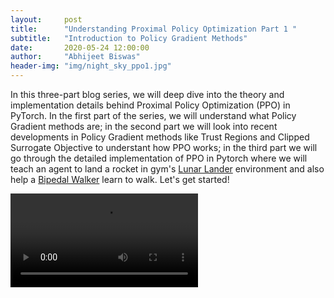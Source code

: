 ```yaml
---
layout:     post
title:      "Understanding Proximal Policy Optimization Part 1 "
subtitle:   "Introduction to Policy Gradient Methods"
date:       2020-05-24 12:00:00
author:     "Abhijeet Biswas"
header-img: "img/night_sky_ppo1.jpg"
---
```


In this three-part blog series, we will deep dive into the theory and implementation details behind Proximal Policy Optimization (PPO) in PyTorch. In the first part of the series, we will understand what Policy Gradient methods are; in the second part we will look into recent developments in Policy Gradient methods like Trust Regions and Clipped Surrogate Objective to understant how PPO works; in the third part we will go through the detailed implementation of PPO in Pytorch where we will teach an agent to land a rocket in gym's [Lunar Lander](https://gym.openai.com/envs/LunarLander-v2/) environment and also help a [Bipedal Walker](https://gym.openai.com/envs/BipedalWalker-v2/) learn to walk. Let's get started!

<video controls  src="{{ site.baseurl }}/img/policy_gradient.mp4" autoplay loop/>


**Table of Content**
1. TOC
{:toc}

<p> </p>

### Introduction

Proximal Policy Optimization(PPO) is a class of policy gradient methods designed by OpenAI that can solve a wide variety of complicated tasks ranging from Atari games, Robotic control to even defeating [World Champions at DOTA 2](https://openai.com/blog/openai-five-defeats-dota-2-world-champions/). The main goal for PPO was to address the earlier problems in policy gradient methods by improving upon:
- Ease of implementation
- Sample Efficiency
- Ease of tuning hyperparameters

PPO is a on-policy learning method which doesn't store past experience and learns on the go. Earlier methods used to perform only one gradient update per data sample making it sample inefficient but PPO enables multiple passes over same data sample making it more sample efficient. PPO also combines the benefits of Trust region policy optimization (TRPO), which is another policy gradient method with reliable performance, but it is much simpler to implement. Similar to TRPO, PPO avoids  large policy update and hence provides stable training with lesser number of tweaks. PPO provides the ease of implementation and hyper-parameter tuning along with being sample efficient, while trying to maximize the objective function by updating the policy without deviating much from the earlier one.

To understand PPO, let's first start with understanding what policy gradient methods are.

### Policy Gradient Methods

A lot of the current successes in Deep Reinforcement Learning is because of Policy gradient methods. This is an approach in reinforcement learning where we directly learn the policy to select the best action. We try to find the stochastic policy (probability of taking an action in a given state) that maximizes our expected return (sum of total future rewards with discounting factor). We collect a bunch of trajectories (sequence of states, actions and rewards) with our current policy and try to increase the probability of good trajectories/actions by updating the parameters of our policy. 

We can write the parameterized policy as, $\pi(a|s,\theta) = P(A\_{t}=a|S\_{t} = s, \theta\_{t} = \theta)$, i.e., probability that action $a$ is taken at time $t$ given that the environment is in state $s$ at time $t$ with parameter $\theta \in \mathcal{R}^{d} $. We consider a scalar performance measure $J(\theta)$ which is the expected return given current policy i.e. $E[R|\pi\_{\theta}]$ where $R$ is the sum of discounted future rewards $r$, $R = \sum\_{t=0}^{\infty}\gamma^{t}r\_{t}$, $\gamma$ is the discounting factor, generally it is 0.99 (discounting emphasizes recent rewards than future ones, it prevents the sum from blowing up and helps in reducing variance). We try to maximize $J(\theta)$ by updating the parameters using gradient ascent, $\theta\_{t+1} = \theta\_{t} + \alpha*\widehat{\nabla J(\theta\_{t})}$, where $\widehat{\nabla J(\theta\_{t})} \in \mathcal{R}^{d}$ is a stochastic estimate (calculated through sampling) whose expectation approximates the gradient of the performance measure with respect to its parameter $\theta$. Let's understand the math behind it by calculating the gradient of expectation $E\_{x\sim p(x|\theta)}[f(x)]$,

$$\nabla\_{\theta}E\_{x}[f(x)] = \nabla\_{\theta}\int p(x|\theta) f(x)dx \\
                             =  \int \nabla\_{\theta}p(x|\theta) f(x)dx \\
                             = \int p(x|\theta)\frac{\nabla\_{\theta}p(x|\theta)}{p(x|\theta)} f(x)dx\\
                             = \int p(x|\theta)\nabla\_{\theta}\log p(x|\theta) f(x)dx\\
                             = E\_{x}[ f(x) \nabla\_{\theta}\log p(x|\theta)]$$,
                             
                            
Here we have used the fact that $\nabla\log f(x) = \frac{\nabla f(x)}{f(x)}$, this converts the integral into expectation, using which we can calculate the integral approximately through sampling. We can sample $N$ such $x\_{i}$ from $p(x|\theta)$ and calculate $ f(x\_{i}) \nabla\_{\theta}\log p(x\_{i}|\theta)$ for each $x\_{i}$, so the gradient of the expectation will be, $$\nabla\_{\theta}E\_{x}[f(x)] \approx  \sum\_{i=0}^{N} (f(x\_{i}) \nabla\_{\theta}\log p(x\_{i}|\theta))/N$$
This expression is valid even if the function is discontinuous and unknown, or sample space containing $x$ is a discrete set. This is the beauty of the log derivative trick and now you know why you see log in such objective functions.

Let's try to understand this gradient expression as it will be the central idea behind policy gradient. The gradient, $\nabla\_{\theta}\log p(x\_{i},\theta))$ is a vector which gives a direction in the parameter space of $\theta$, and  if we move in this direction we will increase the probability of observing $x\_{i}$ by changing $p(x\_{i}|\theta)$. The final gradient direction is the weighted sum of all the individual gradients (vectors) with $f(x\_{i})$ as weights, which means high value of $f(x\_{i})$ have more contribution to the final gradient vector. So the probability of observing $x\_{i}$ with higher $f(x\_{i})$ increases as they have more say in the parameter update. So after updating $\theta$, if we sample from $p(x|\theta)$ it will return $x\_{i}$ which have high $f(x\_{i})$. This will maximize the expectation $E\_{x\sim p(x|\theta)}[f(x)]$, as it roughly translates to the mean of the observed $f(x\_{i}) $. Let's consider a simple example to understand this concept better.  

Consider a  reward function which takes a real number (e.g. agent's action) and outputs a reward value for that action. Let's define an arbitrary reward function $f$, such that $f: \mathcal{R}-> \mathcal{R}$,

$f(x) = 0 $, for $ x <=0$

$f(x) = 2 $, for $ 0< x <=2$

$f(x) = x $, for $ 2< x <=4$

$f(x) = 8 - x $, for $ 4< x <=8$

$f(x) = 0 $, for $ x>8$,

the function looks like this

<figure>
  <img class="image" width="100%" src="{{ site.baseurl }}/img/reward_function.png" alt="">
  <figcaption class="image-caption" style="font-size:11px"> Reward Function</figcaption>
</figure>

I have chosen an arbitrary function with one peak and some plateau region, to show that we can update the parameters of our probability density function in such a way that we get values closer to the peak (in this case 4) when we sample from this distribution. We can think of the probability density as our policy, we want to have a policy which takes actions that gives higher reward. Time to look at some code!

p> </p>

```python
#Importing Packages
import numpy as np

# Always set random seeds
# for reproducibility
np.random.seed(0)

import torch
torch.manual_seed(0)
import torch.nn as nn
import torch.optim as optim
from torch.distributions import Normal

import scipy.stats as stats

import matplotlib.pyplot as plt

#Importing celluloid to create animation
from celluloid import Camera
from IPython.display import HTML


class GaussianDistribution(nn.Module):
    
    def __init__(self):
        
        super().__init__()
        
        #Initializing the mean with zeros
        self.mean = nn.Parameter(torch.zeros(1,1))
        
        # Instead of estimating std directly, we 
        # estimate the log of standard deviation, 
        # so that when we take exp of this estimate, 
        # we get the std that way it is always positive
        
        # Initializing the log of std with 1
        self.log_std = nn.Parameter(torch.ones(1,1))
        
    def forward(self):
        
        """
        Returns a Normal distribution
        
        """

        return Normal(self.mean, self.log_std.exp())
    
    
def update_policy(samples=100, 
                  steps = 10, 
                  plot = True,
                  plot_interval = 50):

    
    """
    Arguments: samples - Number of samples to be
                         used for update
                         
               steps - Number updates to the policy
               
               plot - (True/False) Whether to plot or not
               
               plot_interval - Plotting Interval needed 
                               to create animation
                               
    Returns: an animation object
                               
    Description: Updates the 
    
    """
    
    if plot:
        
        fig = plt.figure()

        # Setting up camera to 
        # capture frames for animation
        camera = Camera(fig)

        plt.xlabel('Continuous Action Space')
        plt.title('Policy update to maximize reward')


    # Creating our x-axis
    x = np.linspace(-2, 10, 201)
    
    for i in range(steps):
        
        dist = gaussian_dist()
        
        # Sampling values from our policy
        sampled_values = dist.sample((samples,))
        
        # Getting the log probability for each sample
        log_probs = (dist.log_prob(sampled_values)
                     .flatten())
        
        # Getting the function output for each sample
        func_values = torch.from_numpy(vectorised_my_func(
                                    sampled_values
                                     .flatten()
                                     .numpy()))
        
        # Defining our objective function
        # minus  sign is for maximizing it
        objective_func = -(log_probs*func_values).mean()
        
        # Clearing any past gradient
        # otherwise gradients get accumulated
        optimizer.zero_grad()
        
        # Calculating the gradients of objective
        # function with respect to the parameters
        objective_func.backward()
        
        #Updating the parameters of the policy
        optimizer.step()
        
        # Plotting the policy update
        if plot and i % plot_interval == 0 :
            
            plt.plot(x,stats.norm.pdf(x,
                        gaussian_dist.mean.item(), 
                        gaussian_dist.log_std.exp().item()),
                     color='r')
            
            plt.plot(x, vectorised_my_func(x), color = 'b')
            
            plt.legend(['Policy (Step: %d)'%i,'Reward function'])
            
            camera.snap()
    
    if plot:
        
        plt.close()

        return camera

    return 
        
                                  
# Defining our function
my_func = lambda x: 4-abs(x-4) if 2<=x<=8 else 2 if 0<=x<=2 else 0

# Vectorizing our function so that it can take
# multiple inputs and evaluates them simultaneously

vectorised_my_func = np.vectorize(my_func, otypes = [float])
# CAUTION:
# Don't forget to mention otype (output data type)
# otherwise it infers datatype from the first output value 
# and will convert all the values based on that. For eg. 
# in this case it forces all the output to be integer if we don't
# mention the output type.

# Instantiating our distribution
gaussian_dist = GaussianDistribution()

print('Initial Policy Parameters')
print('Mean:',gaussian_dist.mean.item())
print('Standard Deviation:', gaussian_dist.log_std.exp().item())


# Setting up the Adam optimizer 
optimizer = optim.Adam(gaussian_dist.parameters(), lr= .01 )


# Updating the policy with 100 samples
# for 1000 steps
camera = update_policy(samples= 100, 
                       steps = 1000,
                       plot = True,
                       plot_interval = 50)

print('\nUpdated Policy Parameters')
print('Mean:',gaussian_dist.mean.item())
print('Standard Deviation:', gaussian_dist.log_std.exp().item())

animate = camera.animate()

HTML(animate.to_html5_video())
```

<video controls  src="{{ site.baseurl }}/img/policy_gradient.mp4" autoplay loop/>

In policy gradient method, the random variable $x$ is a whole trajectory $\tau$ which is a sequence of states, actions and rewards, i.e.,  

$\tau = (s\_{0}, a\_{0}, r\_{0}, s\_{1}, a\_{1}, r\_{1}, ..., ..., s\_{T -1 }, a\_{T-1}, r\_{T-1})$,

We will calculate the gradient of expectation(our performance measure) over trajectories ,

$\nabla\_{\theta} J(\theta) = \nabla\_{\theta}E\_{\tau}[R(\tau)] = E\_{\tau}[ R(\tau) \nabla\_{\theta}\log p(\tau|\theta)]$,

Here $p(\tau|\theta)$ is the probability of trajectory given the parameter $\theta$, 

$$p(\tau|\theta) = \mu(s\_{0}) \prod\_{t=0}^{T-1}[\pi(a\_{t}|s\_{t},\theta)P(s\_{t+1},r\_{t}|s\_{t},a\_{t})]\\
\log p(\tau|\theta) = \log\mu(s\_{0})+ \sum\_{t=0}^{T-1}[\log\pi(a\_{t}|s\_{t},\theta)+ \log P(s\_{t+1},r\_{t}|s\_{t},a\_{t})]\\
\nabla\_{\theta}\log p(\tau|\theta) = \nabla\_{\theta}\sum\_{t=0}^{T-1}\log\pi(a\_{t}|s\_{t},\theta)$$ , 
where $\mu(s\_{0})$ is the probability of initial state and $P(s\_{t+1},r\_{t}|s\_{t},a\_{t})$ is the probability of transitioning from $s\_{t}$ to $s\_{t+1}$ after taking action $a\_{t}$ (this represents the environment dynamics). Both $\nabla\_{\theta}\log\mu(s\_{0})$ and  $\nabla\_{\theta}\log P(s\_{t+1},r\_{t}|s\_{t},a\_{t})$ are equal to 0 as they don't depend on $\theta$. Since $\nabla\_{\theta}\log P(s\_{t+1},r\_{t}|s\_{t},a\_{t})= 0$, that means our algorithm doesn't care about the system dynamics, even without knowing anything about how the states are transitioning based on our actions, we can still learn. That's the best part of the algorithm. So now after substituting our gradient becomes,
$\nabla\_{\theta} J(\theta) = \nabla\_{\theta}E\_{\tau}[R(\tau)] = E\_{\tau}[R\nabla\_{\theta}\sum\_{t=0}^{T-1}\log\pi(a\_{t}|s\_{t},\theta))] $. 

Let's understand the intuition behind this gradient. We are trying to maximize our performance measure $J(\theta)$ by increasing probability of good trajectories and decreasing probability of bad trajectories. $\nabla\_{\theta}\log\pi(a\_{t}|s\_{t},\theta))$ gives the direction in which we should move in the parameter space to increase the probability of action at time $t$. Since the final direction is the weighted sum of all vector directions with the Return of the trajectory as weight,.i.e, $\sum\_{i = 1}^{N}R(\tau\_{i})\nabla\_{\theta}\log p(\tau\_{i}|\theta)/N$,so if $R$ is higher for a trajectory the final gradient direction will tend to be in direction that maximizes the probability of actions taken in that trajectory and when $R$ is lower it will give lesser weightage to it.

We can improve this gradient further. We know that rewards collected before time $t$ shouldn't affect the probability of actions taken starting from $t$. Only the current state's information is required for the agent to take an action and the reward follows from that. So only the future discounted rewards should impact the probability of agent's actions. Using this fact, we can rewrite the equations as,

$\nabla\_{\theta} J(\theta) = \nabla\_{\theta}E\_{\tau}[R(\tau)] = E\_{\tau}[\nabla\_{\theta}\sum\_{t=0}^{T-1}\log\pi(a\_{t}|s\_{t},\theta))\sum\_{t^\prime=t}^{T-1}\gamma^{t^{\prime}-t}r\_{t}]$



There are still couple of problems with this gradient estimation. Do you see it? Suppose $R>=0$, then even if $R$ is small for a trajectory there is a still small positive component that is trying to increase the probability of actions taken during that trajectory. This doesn't make sense as we should reduce the probability of actions which contribute to small returns. We will encounter same problem with all $R$ being negative. Moreovoer, the gradient estimation has high variance and is noisy which slows down the learning. This is mainly because with small changes in action we may end up in complete different trajectories with different returns. Also, we are only sampling few trajectories out of the possible millions. In the next section we will look at how we can tackle this.

### Baselines

To alleviate the problem described in the last part of previous section, we will introduce the concept of baselines. Now the gradient of the performance measure changes to,

$\nabla\_{\theta} J(\theta) = \nabla\_{\theta}E\_{\tau}[R(\tau)] = E\_{\tau}[\nabla\_{\theta}\sum\_{t=0}^{T-1}\log\pi(a\_{t}|s\_{t},\theta))(\sum\_{t^\prime=t}^{T-1}\gamma^{t^{\prime}-t}r\_{t}-b)]$,
where b is the baseline. Intuitively, we want the baseline to be the average return when we are present in the state and we want to only increase (or decrease) the probability of the action if the observed return is more (or less) than the average. $\hat{A\_{t}} = \sum\_{t=t^{\prime}}^{T-1}\gamma^{t-t^{\prime}}r\_{t} - b$, is called the advantage estimate. Interestingly, this doesn't change our gradients. We can see why by looking at the part of expected value of the gradient where b is present,

$E\_{\tau}[\nabla\_{\theta}\sum\_{t=0}^{T-1}\log\pi(a\_{t}|s\_{t}) b]\\
 = E\_{\tau}[\nabla\_{\theta}\log p(\tau|\theta) b]\\
 = \sum\_{\tau}[p(\tau|\theta)\frac{\nabla\_{\theta}p(\tau|\theta)}{p(\tau|\theta)} b]\\
 = b\nabla\_{\theta}\sum\_{\tau}p(\tau|\theta)\\
 =b\nabla\_{\theta}1\\
 = 0$
 
 You might be wondering, what are the good choices for b?
 
 - It can be a simple constant baseline: $b \approx \frac{1}{N}\sum\_{i=1}^{N}R(\tau^{(i)})$, this is just the average return of all the trajectories
 - Or, it can be state-dependent expected return:
   $b(s\_{t}) = E[r\_{t} + \gamma r\_{t+1}.... + \gamma^{T-1-t}r\_{T-1}| s\_{t}] = V^{\pi}(s\_{t})$.

To evaluate $V^{\pi}(s\_{t})$, we can have a neural network which takes the state as input and regress it over the target $\sum\_{i=t}^{T-1}\gamma^{i-t}r\_{t}$ after collecting multiple trajectories. This is the Monte-Carlo estimate of $V^{\pi}(s\_{t})$.
Steps for Monte-Carlo estimate:
 - Initialize $V\_{\phi\_{0}}^{\pi}$
 - Collect Trajectories $\tau\_1, \tau\_2,...., \tau\_m$
 - Regress against observed returns
 $$\phi\_{i+1} = \underset{\phi}{\arg\min} \frac{1}{m} \sum\_{i=0}^{m}\sum\_{t=0}^{H-1}(V\_{\phi\_{i}}^{\pi}(s\_{t}^{(i)}) - \sum\_{k=t}^{H-1} R(s\_{k}^{(i)}, u\_{k}^{(i)}))^2$$
     
 

We can also do a Temporal-Difference TD(0) update, by regressing $V^{\pi}(s\_{t})$ over $r\_{t} + \gamma V^{\pi}(s\_{t+1})$ after collecting several samples of $(s\_{t}, a\_{t}, s\_{t+1}, r\_{t})$. Motivation for this comes from the Bellman Equation,
$$V^{\pi}(s) = \underset{a}\sum \pi(a|s)\underset{s^{\prime}}\sum P(s^{\prime}|s,a)[r(s,a,s^{\prime}) + \gamma V^{\pi}(s^{\prime})]$$ 


Since we don't know the transition dynamics ($P(s^{\prime}|s,a)$), so we collect experiences $(s,a,s^{\prime},r)$ using our current policy and average over them to roughly get the expected value. Steps for TD estimate:

 - Initialize $V\_{\phi\_{0}}^{\pi}$
 - Collect data $(s,a,s^{\prime},r)$
 - Regress against TD target
 $$\phi\_{i+1} = \underset{\phi}{\min} \underset{s,a,s^{\prime},r}\sum || r + \gamma V\_{\phi\_{i}}^{\pi}(s^{\prime}) -V\_{\phi\_{i}}^{\pi}(s)||\_{2}^{2} + \lambda ||\phi - \phi\_{i}||\_{2}^{2}$$
  
The second term in the above loss function ensures our parameter $\phi$ does't move far from previous estimate $\phi\_{i}$.




Let's look at some of the algorithms.

####  Vanilla Policy Gradient Algorithm

- Initialize policy parameter $\theta$ and baseline $b$
- For i = 1,2,3... do
    - Collect trajectories by following current policy
    - At each time step in each trajectory, calculate the Return($ R\_{t} = \sum\_{i=t}^{T-1}\gamma^{i-t}r\_{t}$)
      and advantage estimate ( $\hat{A\_{t}} = R\_{t} - b(s\_{t})$)
    - Update the baseline by minimizing $(b(s\_{t})-R\_{t})^2$ over all trajectories and timesteps
    - Update the policy using the gradient estimate, $\nabla\_{\theta}\sum\_{t=0}^{T-1}\log\pi(a\_{t}|s\_{t},\theta))\hat{A\_{t}}$

#### REINFORCE Algorithm

In REINFORCE, we update our policy after a single episode and don't use baseline.
Note: Here $G$  and $R$ are used to denote return and reward respectively.

<figure>
  <img class="image" width="100%" src="{{ site.baseurl }}/img/reinforce.PNG" alt="">
  <figcaption class="image-caption" style="font-size:11px">Source: "Reinforcement Learning" by Richard S. Sutton and Andrew G. Barto
</figcaption>
</figure>

#### REINFORCE with baseline

In  REINFORCE with baseline, we update our policy after a single episode and use value (expected return for a state) function as our baseline. We update the baseline after each epoch by calculating the gradient of the mean squared error (MSE). Note: Here $G$  and $R$ are used to denote return and rewards respectively.


<figure>
  <img class="image" width="100%" src="{{ site.baseurl }}/img/reinforce%20with%20baseline.PNG" alt="">
  <figcaption class="image-caption" style="font-size:11px">Source: "Reinforcement Learning" by Richard S. Sutton and Andrew G. Barto
</figcaption>
</figure>

#### Actor - Critic Method

In Actor-Critic Method, the value estimate is updated using the estimate of the subsequent states. This introduces bias and also reduces variance. We will look into it in the next section.
Note: Here $G$  and $R$ are used to denote return and rewards respectively.

<figure>
  <img class="image" width="100%" src="{{ site.baseurl }}/img/actor-critic.PNG" alt="">
  <figcaption class="image-caption" style="font-size:11px">Source: "Reinforcement Learning" by Richard S. Sutton and Andrew G. Barto
</figcaption>
</figure>

### Generalized Advantage Estimate (GAE)

In policy gradient, we want to increase the probability of action which gives us high return for that state. $Q^{\pi}(s\_{t},a\_{t}) = E[r\_{0} + \gamma r\_{1} + \gamma^2 r\_{2} ...|s\_{t},a\_{t}]$ is the expected return for our current state and action. From a single rollout $R(s\_{t}, a\_{t}) = \sum\_{i=t}^{T-1}\gamma^{i-t}r\_{t}$, we obtain the estimation of $Q^{\pi}(s,a) = E[r\_{0} + \gamma r\_{1} + \gamma^2 r\_{2} ...| s\_{0}=s,a\_{0}=a]$, but this will vary across trajectories and will have high variance, hence convergence may be slow. To reduce variance we can introduce function approximation,

$Q^{\pi}(s,a) = E[r\_{0} + \gamma r\_{1} + \gamma^2 r\_{2} ...| s\_{0}=s,a\_{0}=a]\\
= E[r\_{0} + \gamma V^{\pi}(s\_{1})| s\_{0}=s,a\_{0}=a] $

 or we can take more steps,

$= E[r\_{0} +\gamma r\_{1}  + \gamma^2 V^{\pi}(s\_{2})| s\_{0}=s,a\_{0}=a]\\
= E[r\_{0} +\gamma r\_{1} + \gamma^2 r\_{2}  + \gamma^3 V^{\pi}(s\_{3})| s\_{0}=s,a\_{0}=a]\\
= ....$

When we take 1 step, i.e.Temporal-Difference TD(0), we are reducing the variance as $V^{\pi}(s)$ (estimated return at state $s$) won't change across trajectories unless we update it, but it increases our bias as we are estimating the expected return for current state and action using another estimate and not from the observed value. Initially we start our $V^{\pi}(s)$ with random guess and it updates slowly from experience which may not give us the true picture, hence it is biased. When we take all the steps till T-1,  we are essentially using Monte-Carlo which is unbiased but high variance as the whole trajectory may be completely different with different returns because of small changes in action selection or state transitioning. The more sampled reward terms we consider more will be our variance because of the noise in them. The good thing about Monte-Carlo is that we have guaranteed convergence and also it is unbiased as we are estimating it from the observed rewards.

![td\_n.png](attachment:td\_n.png)

What if there was a way to strike a balance between the two? The answer to that is Generalized Advantage Estimate (GAE). In GAE, we take the weighted sum of all the different step estimates to create the final estimate. Let the $k$-step Advantage estimate be $ \hat{A}\_{t}^{(k)} = r\_{t} +\gamma r\_{t+1}   + \gamma^2 r\_{t+2}+... +\gamma^{k-1} r\_{t+k-1}+ \gamma^{k} V(s\_{t+k}) - V(s\_{t}) $  and the TD residual be $\delta\_{t}^{V} = \hat{A}\_{t}^{(1)} = r\_{t} +\gamma V^{\pi}(s\_{t+1}) - V(s\_{t}) $, then the generalized advantage estimate $GAE(\gamma,\lambda)$ is 
defined as ,

$$\hat{A}\_{t}^{GAE(\gamma,\lambda)} = (1-\lambda)(\hat{A}\_{t}^{(1)} + \lambda \hat{A}\_{t}^{(2)} + \lambda^2 \hat{A}\_{t}^{(3)} + ...)\\
=  (1-\lambda)( \delta\_{t}^{V} + \lambda (\delta\_{t}^{V} + \gamma \delta\_{t+1}^{V}) +\lambda^2(\delta\_{t}^{V} + \gamma \delta\_{t+1}^{V} + \gamma^2 \delta\_{t+2}^{V}) + ....)\\
= (1-\lambda)( \delta\_{t}^{V} (1 + \lambda +\lambda^2 +\lambda^3 +...) +  \gamma \delta\_{t+1}^{V} (\lambda +\lambda^2 +\lambda^3 +...) + \gamma^2 \delta\_{t+2}^{V} (\lambda^2 +\lambda^3 + \lambda^4 ...) + ...)\\
= (1-\lambda)(\delta\_{t}^{V}(\frac{1}{(1-\lambda)} + \gamma \delta\_{t+1}^{V}(\frac{\lambda}{(1-\lambda)}) + \gamma^2 \delta\_{t+2}^{V}(\frac{\lambda^2}{(1-\lambda)} + ...)\\
= \sum\_{l=0}^{\infty} (\gamma \lambda)^l \delta\_{t+l}^{V}$$

The equation uses the fact that $\hat{A}\_{t}^{(2)} = r\_{t} +\gamma r\_{t+1}   + \gamma^2 V(s\_{t+2}) - V(s\_{t})\\
    = r\_{t} + \gamma V(s\_{t+1}) - V(s\_{t}) +\gamma (r\_{t+1}   + \gamma V(s\_{t+2})  - V(s\_{t+1}))
    = \delta\_{t}^{V} + \gamma \delta\_{t+1}^{V}$

and similarly for other terms. The generalized advantage estimator introduces trade-off between bias and variance, controlled by parameter $\lambda$ when $0<\lambda<1$. There are two extreme cases when $\lambda=0$ and  $\lambda=1$. When 
 $\lambda=0$, $GAE(\gamma,0) =  r\_{t} + \gamma V(s\_{t+1}) - V(s\_{t})$, it is same as Temporal Difference TD(0) method and when $\lambda=1$ $GAE(\gamma,1) = \sum\_{l=0}^{\infty}\gamma^l r\_{t+l} - V(s\_{t})$, it becomes Monte Carlo method. So by selecting a suitable value of $\lambda$ we can reduce the variance (0.99 works well in practice).
 
 ### Ending Note

In this post we learnt the mathematics behind Policy Gradient methods and various modifications to reduce variance of the gradients and speed-up learning. In part 2, we will learn how we can improve sample efficiency and make the learning algorithm more reliable through Importance Sampling, Trust Regions and Clipped Surrogate methods. These are some of the core ideas in PPO. In part 3, we will learn to build our own agent from scratch and train it using PPO in Pytorch.

Hope you enjoyed reading the post!

**References and Further Reading:**
    
- [Deep RL Bootcamp Lecture 4A: Policy Gradients](https://www.youtube.com/watch?v=S_gwYj1Q-44&list=PLFihX_3MLxS8VY0y851LZ6TAZWUZeQ0yN&index=4)
- http://karpathy.github.io/2016/05/31/rl/
- "Reinforcement Learning" by Richard S. Sutton and Andrew G. Barto
- [High-Dimensional Continuous Control Using Generalized Advantage Estimation](https://arxiv.org/abs/1506.02438)


    



